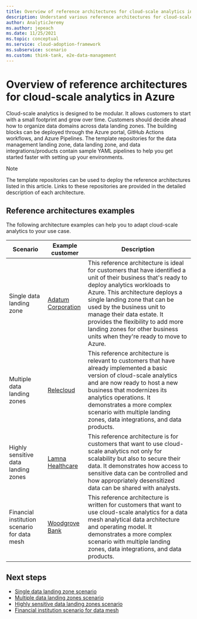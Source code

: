 ```yaml
---
title: Overview of reference architectures for cloud-scale analytics in Azure
description: Understand various reference architectures for cloud-scale analytics in Azure.
author: AnalyticJeremy
ms.author: jepeach
ms.date: 11/25/2021
ms.topic: conceptual
ms.service: cloud-adoption-framework
ms.subservice: scenario
ms.custom: think-tank, e2e-data-management
---
```


# Overview of reference architectures for cloud-scale analytics in Azure

Cloud-scale analytics is designed to be modular. It allows customers to start with a small footprint and grow over time. Customers should decide ahead how to organize data domains across data landing zones. The building blocks can be deployed through the Azure portal, GitHub Actions workflows, and Azure Pipelines. The template repositories for the data management landing zone, data landing zone, and data integrations/products contain sample YAML pipelines to help you get started faster with setting up your environments.

> [!NOTE]
> The template repositories can be used to deploy the reference architectures listed in this article. Links to these repositories are provided in the detailed description of each architecture.

## Reference architectures examples

The following architecture examples can help you to adapt cloud-scale analytics to your use case.

| Scenario                                     | Example customer                                       | Description                                                                                                                                                                                                                                                                                                                                                                                  |
|----------------------------------------------|--------------------------------------------------------|----------------------------------------------------------------------------------------------------------------------------------------------------------------------------------------------------------------------------------------------------------------------------------------------------------------------------------------------------------------------------------------------|
| Single data landing zone                     | [Adatum Corporation](reference-architecture-adatum.md) | This reference architecture is ideal for customers that have identified a unit of their business that's ready to deploy analytics workloads to Azure. This architecture deploys a single landing zone that can be used by the business unit to manage their data estate. It provides the flexibility to add more landing zones for other business units when they're ready to move to Azure. |
| Multiple data landing zones                  | [Relecloud](reference-architecture-relecloud.md)       | This reference architecture is relevant to customers that have already implemented a basic version of cloud-scale analytics and are now ready to host a new business that modernizes its analytics operations. It demonstrates a more complex scenario with multiple landing zones, data integrations, and data products.                                                                    |
| Highly sensitive data landing zones          | [Lamna Healthcare](reference-architecture-lamna.md)    | This reference architecture is for customers that want to use cloud-scale analytics not only for scalability but also to secure their data. It demonstrates how access to sensitive data can be controlled and how appropriately desensitized data can be shared with analysts.                                                                                                              |
| Financial institution scenario for data mesh | [Woodgrove Bank](data-mesh-scenario.md)  | This reference architecture is written for customers that want to use cloud-scale analytics for a data mesh analytical data architecture and operating model. It demonstrates a more complex scenario with multiple landing zones, data integrations, and data products.                                                                                                                                          |

## Next steps

- [Single data landing zone scenario](./reference-architecture-adatum.md)
- [Multiple data landing zones scenario](reference-architecture-relecloud.md)
- [Highly sensitive data landing zones scenario](reference-architecture-lamna.md)
- [Financial institution scenario for data mesh](data-mesh-scenario.md)
